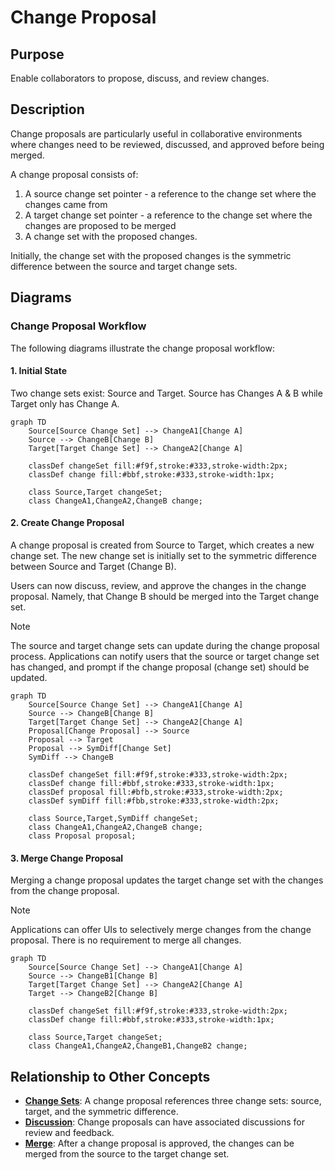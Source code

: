 # Change Proposal

## Purpose

Enable collaborators to propose, discuss, and review changes.

## Description

Change proposals are particularly useful in collaborative environments where changes need to be reviewed, discussed, and approved before being merged.

A change proposal consists of:

1. A source change set pointer - a reference to the change set where the changes came from
2. A target change set pointer - a reference to the change set where the changes are proposed to be merged
3. A change set with the proposed changes.

Initially, the change set with the proposed changes is the symmetric difference between the source and target change sets.  

## Diagrams

### Change Proposal Workflow

The following diagrams illustrate the change proposal workflow:

#### 1. Initial State

Two change sets exist: Source and Target. Source has Changes A & B while Target only has Change A.

```mermaid
graph TD
    Source[Source Change Set] --> ChangeA1[Change A]
    Source --> ChangeB[Change B]
    Target[Target Change Set] --> ChangeA2[Change A]
    
    classDef changeSet fill:#f9f,stroke:#333,stroke-width:2px;
    classDef change fill:#bbf,stroke:#333,stroke-width:1px;
    
    class Source,Target changeSet;
    class ChangeA1,ChangeA2,ChangeB change;
```

#### 2. Create Change Proposal

A change proposal is created from Source to Target, which creates a new change set. The new change set is initially set to the symmetric difference between Source and Target (Change B).

Users can now discuss, review, and approve the changes in the change proposal. Namely, that Change B should be merged into the Target change set. 

> [!NOTE]
> The source and target change sets can update during the change proposal process. Applications can notify users that the source or target change set has changed, and prompt if the change proposal (change set) should be updated.

```mermaid
graph TD
    Source[Source Change Set] --> ChangeA1[Change A]
    Source --> ChangeB[Change B]
    Target[Target Change Set] --> ChangeA2[Change A]
    Proposal[Change Proposal] --> Source
    Proposal --> Target
    Proposal --> SymDiff[Change Set]
    SymDiff --> ChangeB
    
    classDef changeSet fill:#f9f,stroke:#333,stroke-width:2px;
    classDef change fill:#bbf,stroke:#333,stroke-width:1px;
    classDef proposal fill:#bfb,stroke:#333,stroke-width:2px;
    classDef symDiff fill:#fbb,stroke:#333,stroke-width:2px;
    
    class Source,Target,SymDiff changeSet;
    class ChangeA1,ChangeA2,ChangeB change;
    class Proposal proposal;
```

#### 3. Merge Change Proposal

Merging a change proposal updates the target change set with the changes from the change proposal. 

> [!NOTE]
> Applications can offer UIs to selectively merge changes from the change proposal. There is no requirement to merge all changes.

```mermaid
graph TD
    Source[Source Change Set] --> ChangeA1[Change A]
    Source --> ChangeB1[Change B]
    Target[Target Change Set] --> ChangeA2[Change A]
    Target --> ChangeB2[Change B]
    
    classDef changeSet fill:#f9f,stroke:#333,stroke-width:2px;
    classDef change fill:#bbf,stroke:#333,stroke-width:1px;
    
    class Source,Target changeSet;
    class ChangeA1,ChangeA2,ChangeB1,ChangeB2 change;
```

## Relationship to Other Concepts

- **[Change Sets](./60-change-set.md)**: A change proposal references three change sets: source, target, and the symmetric difference.
- **[Discussion](./90-discussion.md)**: Change proposals can have associated discussions for review and feedback.
- **[Merge](./70-merge.md)**: After a change proposal is approved, the changes can be merged from the source to the target change set.